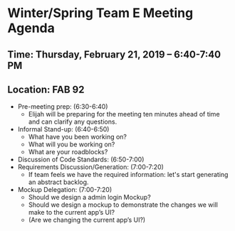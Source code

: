 # Winter/Spring Team E Meeting Agenda
## Time: Thursday, February 21, 2019 – 6:40-7:40 PM
## Location: FAB 92

* Pre-meeting prep: (6:30-6:40)
   * Elijah will be preparing for the meeting ten minutes ahead of time and can clarify any questions.
* Informal Stand-up: (6:40-6:50)
   * What have you been working on?
   * What will you be working on?
   * What are your roadblocks?
* Discussion of Code Standards: (6:50-7:00)
* Requirements Discussion/Generation: (7:00-7:20)
   * If team feels we have the required information: let's start generating an abstract backlog.
* Mockup Delegation: (7:00-7:20)
   * Should we design a admin login Mockup?
   * Should we design a mockup to demonstrate the changes we will make to the current app’s UI?
   * (Are we changing the current app’s UI?)
